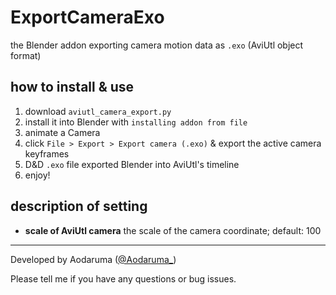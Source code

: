 # ExportCameraExo
 the Blender addon exporting camera motion data as `.exo` (AviUtl object format)

## how to install & use

1. download `aviutl_camera_export.py`
2. install it into Blender with `installing addon from file`
3. animate a Camera
4. click `File > Export > Export camera (.exo)` & export the active camera keyframes
5. D&D `.exo` file exported Blender into AviUtl's timeline
6. enjoy!

## description of setting

- **scale of AviUtl camera**
  the scale of the camera coordinate; default: 100

---

Developed by Aodaruma ([@Aodaruma_](https://twitter.com/Aodaruma_))

Please tell me if you have any questions or bug issues.



